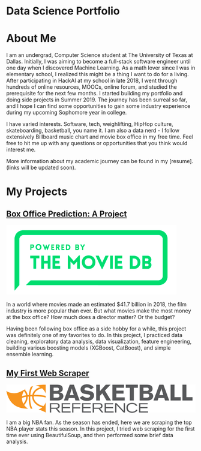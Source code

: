 # Data Science Portfolio

# About Me

I am an undergrad, Computer Science student at The University of Texas at Dallas. Initially, I was aiming to become a full-stack software engineer until one day when I discovered Machine Learning. As a math lover since I was in elementary school, I realized this might be a thing I want to do for a living. After participating in HackAI at my school in late 2018, I went through hundreds of online resources, MOOCs, online forum, and studied the prerequisite for the next few months. I started building my portfolio and doing side projects in Summer 2019. The journey has been surreal so far, and I hope I can find some opportunities to gain some industry experience during my upcoming Sophomore year in college.

I have varied interests. Software, tech, weighlifting, HipHop culture, skateboarding, basketball, you name it. I am also a data nerd - I follow extensively Billboard music chart and movie box office in my free time. Feel free to hit me up with any questions or opportunities that you think would interest me.

More information about my academic journey can be found in my [resume]. (links will be updated soon).

# My Projects

## [Box Office Prediction: A Project](https://github.com/andreduong/box-office-prediction)

![pic](pictures/pic.PNG)

In a world where movies made an estimated $41.7 billion in 2018, the film industry is more popular than ever. But what movies make the most money at the box office? How much does a director matter? Or the budget? 

Having been following box office as a side hobby for a while, this project was definitely one of my favorites to do. In this project, I practiced data cleaning, exploratory data analysis, data visualization, feature engineering, building various boosting models (XGBoost, CatBoost), and simple ensemble learning.


## [My First Web Scraper](https://github.com/andreduong/my-first-web-scraper)

![ball](pictures/basketball.png)

I am a big NBA fan. As the season has ended, here we are scraping the top NBA player stats this season. In this project, I tried web scraping for the first time ever using BeautifulSoup, and then performed some brief data analysis.
